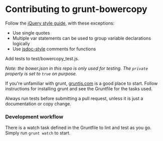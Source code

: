 # Contributing to grunt-bowercopy

Follow the [jQuery style guide](http://contribute.jquery.org/style-guide/js/), with these exceptions:

- Use single quotes
- Multiple var statements can be used to group variable declarations logically
- Use [jsdoc-style](http://usejsdoc.org/#JSDoc3_Tag_Dictionary) comments for functions

Add tests to test/bowercopy_test.js.

*Note: the bower.json in this repo is only used for testing. The `private` property is set to `true` on purpose.*

If you're unfamiliar with grunt, [gruntjs.com](http://gruntjs.com/) is a good place to start. Follow instructions for installing grunt and see the Gruntfile for the tasks used.

Always run tests before submitting a pull request, unless it is just a documentation or copy change.

### Development workflow

There is a watch task defined in the Gruntfile to lint and test as you go. Simply run `grunt watch` to start.
